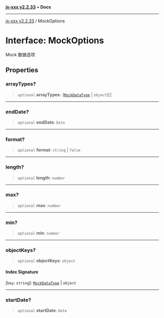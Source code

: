 [**js-xxx v2.2.33**](../README.md) • **Docs**

***

[js-xxx v2.2.33](../README.md) / MockOptions

# Interface: MockOptions

Mock 数据选项

## Properties

### arrayTypes?

> `optional` **arrayTypes**: ([`MockDataType`](../type-aliases/MockDataType.md) \| `object`)[]

***

### endDate?

> `optional` **endDate**: `Date`

***

### format?

> `optional` **format**: `string` \| `false`

***

### length?

> `optional` **length**: `number`

***

### max?

> `optional` **max**: `number`

***

### min?

> `optional` **min**: `number`

***

### objectKeys?

> `optional` **objectKeys**: `object`

#### Index Signature

 \[`key`: `string`\]: [`MockDataType`](../type-aliases/MockDataType.md) \| `object`

***

### startDate?

> `optional` **startDate**: `Date`
